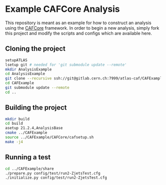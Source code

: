 Example CAFCore Analysis
=========================

This repository is meant as an example for how to construct an analysis using the [CAFCore](https://gitlab.cern.ch/atlas-caf/CAFCore) framework. In order to begin a new analysis, simply fork this project and modify the scripts and configs which are available here.

Cloning the project
--------------------

```bash
setupATLAS
lsetup git # needed for 'git submodule update --remote'
mkdir AnalysisExample
cd AnalysisExample
git clone --recursive ssh://git@gitlab.cern.ch:7999/atlas-caf/CAFExample.git
cd CAFExample
git submodule update --remote
cd ..
```

Building the project
---------------------

```bash
mkdir build
cd build
asetup 21.2.4,AnalysisBase
cmake ../CAFExample
source ../CAFExample/CAFCore/cafsetup.sh
make -j4
```

Running a test
--------------

```bash
cd ../CAFExample/share
./prepare.py config/test/run2-ZjetsTest.cfg
./initialize.py config/test/run2-ZjetsTest.cfg
```